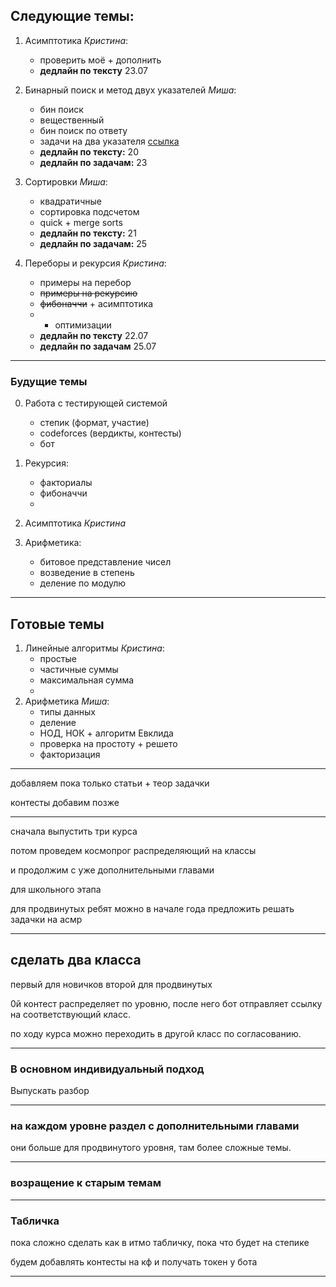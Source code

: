 ## Следующие темы:

1. Асимптотика *Кристина*:
    * проверить моё + дополнить
    * **дедлайн по тексту** 23.07

2. Бинарный поиск и метод двух указателей *Миша*:
    * бин поиск
    * вещественный
    * бин поиск по ответу
    * задачи на два указателя [ссылка](https://algorithmica.org/tg/mergesort)
    * **дедлайн по тексту:** 20
    * **дедлайн по задачам:** 23


3. Сортировки *Миша*:
    * квадратичные
    * сортировка подсчетом
    * quick + merge sorts
    * **дедлайн по тексту:** 21
    * **дедлайн по задачам:** 25

4. Переборы и рекурсия *Кристина*:
    * примеры на перебор
    * ~~примеры на рекурсию~~
    * ~~фибоначчи~~ + асимптотика
    * + оптимизации
    * **дедлайн по тексту** 22.07
    * **дедлайн по задачам** 25.07


***
### Будущие темы
0. Работа с тестирующей системой
    * степик (формат, участие)
    * codeforces (вердикты, контесты)
    * бот 
1. Рекурсия: 
    * факториалы
    * фибоначчи
    * 
2. Асимптотика *Кристина*

3. Арифметика:
    * битовое представление чисел
    * возведение в степень
    * деление по модулю


***
## Готовые темы

1. Линейные алгоритмы *Кристина*:
    * простые
    * частичные суммы 
    * максимальная сумма
    * 
2. Арифметика *Миша*:
    * типы данных
    * деление
    * НОД, НОК + алгоритм Евклида
    * проверка на простоту + решето
    * факторизация


***

добавляем пока только статьи + теор задачки

контесты добавим позже


***

сначала выпустить три курса

потом проведем космопрог распределяющий на классы

и продолжим с уже дополнительными главами

для школьного этапа

для продвинутых ребят можно в начале года предложить решать задачки на асмр

***

## сделать два класса

первый для новичков
второй для продвинутых

$0$й контест распределяет по уровню, после него бот отправляет ссылку на соответствующий класс.

по ходу курса можно переходить в другой класс по согласованию. 

*** 

### В основном индивидуальный подход

Выпускать разбор 


***

### на каждом уровне раздел с дополнительными главами

они больше для продвинутого уровня, там более сложные темы. 


***

### возращение к старым темам

*** 

### Табличка

пока сложно сделать как в итмо табличку, пока что будет на степике

будем добавлять контесты на кф и получать токен у бота

*** 

